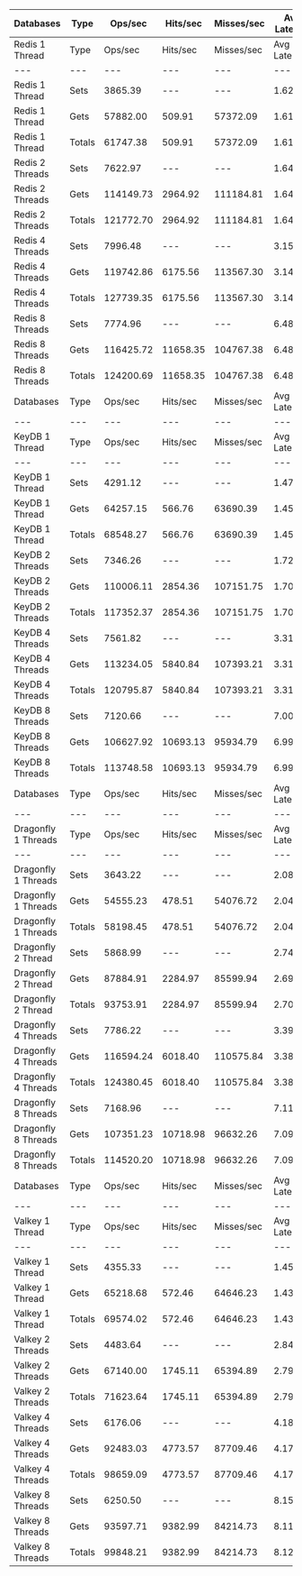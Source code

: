 | Databases | Type | Ops/sec | Hits/sec | Misses/sec | Avg Latency | p50 Latency | p99 Latency | p99.9 Latency | KB/sec |
| --- | --- | --- | --- | --- | --- | --- | --- | --- | --- |
| Redis 1 Thread | Type | Ops/sec | Hits/sec | Misses/sec | Avg Latency | p50 Latency | p99 Latency | p99.9 Latency | KB/sec |
| --- | --- | --- | --- | --- | --- | --- | --- | --- | --- |
Redis 1 Thread | Sets | 3865.39 | --- | --- | 1.62223 | 1.59100 | 2.52700 | 5.72700 | 2113.28 |
Redis 1 Thread | Gets | 57882.00 | 509.91 | 57372.09 | 1.61894 | 1.59100 | 2.52700 | 6.49500 | 2508.48 |
Redis 1 Thread | Totals | 61747.38 | 509.91 | 57372.09 | 1.61914 | 1.59100 | 2.52700 | 6.46300 | 4621.76 |
Redis 2 Threads | Sets | 7622.97 | --- | --- | 1.64980 | 1.44700 | 3.40700 | 9.59900 | 4167.63 |
Redis 2 Threads | Gets | 114149.73 | 2964.92 | 111184.81 | 1.64366 | 1.43900 | 3.40700 | 10.04700 | 5932.44 |
Redis 2 Threads | Totals | 121772.70 | 2964.92 | 111184.81 | 1.64405 | 1.43900 | 3.40700 | 10.04700 | 10100.07 |
Redis 4 Threads | Sets | 7996.48 | --- | --- | 3.15567 | 3.05500 | 6.91100 | 14.65500 | 4371.84 |
Redis 4 Threads | Gets | 119742.86 | 6175.56 | 113567.30 | 3.14360 | 3.03900 | 6.87900 | 15.03900 | 7764.80 |
Redis 4 Threads | Totals | 127739.35 | 6175.56 | 113567.30 | 3.14436 | 3.03900 | 6.87900 | 15.03900 | 12136.64 |
Redis 8 Threads | Sets | 7774.96 | --- | --- | 6.48843 | 6.11100 | 15.42300 | 46.33500 | 4250.73 |
Redis 8 Threads | Gets | 116425.72 | 11658.35 | 104767.38 | 6.48941 | 6.11100 | 15.48700 | 46.33500 | 10393.19 |
Redis 8 Threads | Totals | 124200.69 | 11658.35 | 104767.38 | 6.48934 | 6.11100 | 15.48700 | 46.33500 | 14643.92 |
| Databases | Type | Ops/sec | Hits/sec | Misses/sec | Avg Latency | p50 Latency | p99 Latency | p99.9 Latency | KB/sec |
| --- | --- | --- | --- | --- | --- | --- | --- | --- | --- |
| KeyDB 1 Thread | Type | Ops/sec | Hits/sec | Misses/sec | Avg Latency | p50 Latency | p99 Latency | p99.9 Latency | KB/sec |
| --- | --- | --- | --- | --- | --- | --- | --- | --- | --- |
KeyDB 1 Thread | Sets | 4291.12 | --- | --- | 1.47996 | 1.43900 | 2.38300 | 6.20700 | 2346.04 |
KeyDB 1 Thread | Gets | 64257.15 | 566.76 | 63690.39 | 1.45721 | 1.43100 | 2.30300 | 5.88700 | 2785.11 |
KeyDB 1 Thread | Totals | 68548.27 | 566.76 | 63690.39 | 1.45864 | 1.43100 | 2.30300 | 5.95100 | 5131.15 |
KeyDB 2 Threads | Sets | 7346.26 | --- | --- | 1.72285 | 1.54300 | 4.83100 | 11.39100 | 4016.35 |
KeyDB 2 Threads | Gets | 110006.11 | 2854.36 | 107151.75 | 1.70388 | 1.53500 | 4.41500 | 11.13500 | 5715.62 |
KeyDB 2 Threads | Totals | 117352.37 | 2854.36 | 107151.75 | 1.70507 | 1.53500 | 4.41500 | 11.13500 | 9731.96 |
KeyDB 4 Threads | Sets | 7561.82 | --- | --- | 3.31834 | 3.19900 | 8.44700 | 16.12700 | 4134.21 |
KeyDB 4 Threads | Gets | 113234.05 | 5840.84 | 107393.21 | 3.31713 | 3.19900 | 8.51100 | 16.63900 | 7343.21 |
KeyDB 4 Threads | Totals | 120795.87 | 5840.84 | 107393.21 | 3.31720 | 3.19900 | 8.51100 | 16.63900 | 11477.42 |
KeyDB 8 Threads | Sets | 7120.66 | --- | --- | 7.00526 | 6.49500 | 19.58300 | 50.17500 | 3893.01 |
KeyDB 8 Threads | Gets | 106627.92 | 10693.13 | 95934.79 | 6.99471 | 6.49500 | 19.45500 | 49.66300 | 9526.55 |
KeyDB 8 Threads | Totals | 113748.58 | 10693.13 | 95934.79 | 6.99538 | 6.49500 | 19.45500 | 49.66300 | 13419.56 |
| Databases | Type | Ops/sec | Hits/sec | Misses/sec | Avg Latency | p50 Latency | p99 Latency | p99.9 Latency | KB/sec |
| --- | --- | --- | --- | --- | --- | --- | --- | --- | --- |
| Dragonfly 1 Threads | Type | Ops/sec | Hits/sec | Misses/sec | Avg Latency | p50 Latency | p99 Latency | p99.9 Latency | KB/sec |
| --- | --- | --- | --- | --- | --- | --- | --- | --- | --- |
Dragonfly 1 Threads | Sets | 3643.22 | --- | --- | 2.08683 | 1.80700 | 4.57500 | 16.89500 | 1991.82 |
Dragonfly 1 Threads | Gets | 54555.23 | 478.51 | 54076.72 | 2.04307 | 1.80700 | 4.51100 | 8.25500 | 2363.25 |
Dragonfly 1 Threads | Totals | 58198.45 | 478.51 | 54076.72 | 2.04581 | 1.80700 | 4.51100 | 8.57500 | 4355.07 |
Dragonfly 2 Thread | Sets | 5868.99 | --- | --- | 2.74370 | 2.65500 | 7.71100 | 21.75900 | 3208.70 |
Dragonfly 2 Thread | Gets | 87884.91 | 2284.97 | 85599.94 | 2.69824 | 2.65500 | 7.23100 | 13.95100 | 4568.57 |
Dragonfly 2 Thread | Totals | 93753.91 | 2284.97 | 85599.94 | 2.70109 | 2.65500 | 7.26300 | 14.33500 | 7777.27 |
Dragonfly 4 Threads | Sets | 7786.22 | --- | --- | 3.39200 | 3.48700 | 8.31900 | 17.40700 | 4256.89 |
Dragonfly 4 Threads | Gets | 116594.24 | 6018.40 | 110575.84 | 3.38260 | 3.50300 | 8.25500 | 17.53500 | 7563.25 |
Dragonfly 4 Threads | Totals | 124380.45 | 6018.40 | 110575.84 | 3.38319 | 3.50300 | 8.25500 | 17.53500 | 11820.14 |
Dragonfly 8 Threads | Sets | 7168.96 | --- | --- | 7.11291 | 6.71900 | 21.88700 | 59.39100 | 3919.42 |
Dragonfly 8 Threads | Gets | 107351.23 | 10718.98 | 96632.26 | 7.09688 | 6.71900 | 22.01500 | 59.13500 | 9567.69 |
Dragonfly 8 Threads | Totals | 114520.20 | 10718.98 | 96632.26 | 7.09789 | 6.71900 | 22.01500 | 59.13500 | 13487.11 |
| Databases | Type | Ops/sec | Hits/sec | Misses/sec | Avg Latency | p50 Latency | p99 Latency | p99.9 Latency | KB/sec |
| --- | --- | --- | --- | --- | --- | --- | --- | --- | --- |
| Valkey 1 Thread | Type | Ops/sec | Hits/sec | Misses/sec | Avg Latency | p50 Latency | p99 Latency | p99.9 Latency | KB/sec |
| --- | --- | --- | --- | --- | --- | --- | --- | --- | --- |
Valkey 1 Thread | Sets | 4355.33 | --- | --- | 1.45911 | 1.36700 | 3.10300 | 7.77500 | 2381.14 |
Valkey 1 Thread | Gets | 65218.68 | 572.46 | 64646.23 | 1.43561 | 1.36700 | 2.62300 | 7.16700 | 2825.39 |
Valkey 1 Thread | Totals | 69574.02 | 572.46 | 64646.23 | 1.43708 | 1.36700 | 2.65500 | 7.29500 | 5206.53 |
Valkey 2 Threads | Sets | 4483.64 | --- | --- | 2.84099 | 2.25500 | 7.45500 | 14.39900 | 2451.30 |
Valkey 2 Threads | Gets | 67140.00 | 1745.11 | 65394.89 | 2.79269 | 2.22300 | 7.23100 | 14.14300 | 3489.92 |
Valkey 2 Threads | Totals | 71623.64 | 1745.11 | 65394.89 | 2.79572 | 2.22300 | 7.29500 | 14.14300 | 5941.22 |
Valkey 4 Threads | Sets | 6176.06 | --- | --- | 4.18656 | 3.98300 | 10.43100 | 22.39900 | 3376.58 |
Valkey 4 Threads | Gets | 92483.03 | 4773.57 | 87709.46 | 4.17255 | 3.98300 | 10.11100 | 22.14300 | 5999.08 |
Valkey 4 Threads | Totals | 98659.09 | 4773.57 | 87709.46 | 4.17343 | 3.98300 | 10.11100 | 22.14300 | 9375.66 |
Valkey 8 Threads | Sets | 6250.50 | --- | --- | 8.15789 | 7.71100 | 24.83100 | 60.41500 | 3417.28 |
Valkey 8 Threads | Gets | 93597.71 | 9382.99 | 84214.73 | 8.11801 | 7.71100 | 22.78300 | 59.13500 | 8360.66 |
Valkey 8 Threads | Totals | 99848.21 | 9382.99 | 84214.73 | 8.12050 | 7.71100 | 22.91100 | 59.39100 | 11777.93 |
